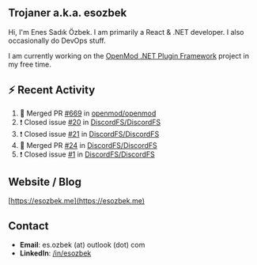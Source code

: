 ##  Trojaner a.k.a. esozbek
Hi, I'm Enes Sadık Özbek. I am primarily a React & .NET developer. I also occasionally do DevOps stuff.

I am currently working on the [OpenMod .NET Plugin Framework](https://github.com/openmod/openmod) project in my free time. 

## :zap: Recent Activity

<!--START_SECTION:activity-->
1. 🎉 Merged PR [#669](https://github.com/openmod/openmod/pull/669) in [openmod/openmod](https://github.com/openmod/openmod)
2. ❗️ Closed issue [#20](https://github.com/DiscordFS/DiscordFS/issues/20) in [DiscordFS/DiscordFS](https://github.com/DiscordFS/DiscordFS)
3. ❗️ Closed issue [#21](https://github.com/DiscordFS/DiscordFS/issues/21) in [DiscordFS/DiscordFS](https://github.com/DiscordFS/DiscordFS)
4. 🎉 Merged PR [#24](https://github.com/DiscordFS/DiscordFS/pull/24) in [DiscordFS/DiscordFS](https://github.com/DiscordFS/DiscordFS)
5. ❗️ Closed issue [#1](https://github.com/DiscordFS/DiscordFS/issues/1) in [DiscordFS/DiscordFS](https://github.com/DiscordFS/DiscordFS)
<!--END_SECTION:activity-->

## Website / Blog
[https://esozbek.me](https://esozbek.me)

## Contact
- **Email**: es.ozbek (at) outlook (dot) com
- **LinkedIn**: [/in/esozbek](https://linkedin.com/in/esozbek)
